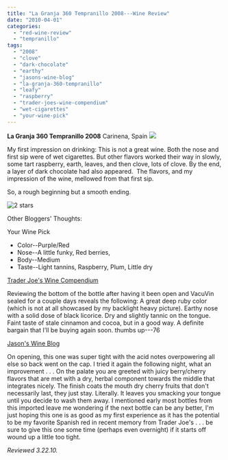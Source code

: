 ```yaml
---
title: "La Granja 360 Tempranillo 2008---Wine Review"
date: "2010-04-01"
categories:
  - "red-wine-review"
  - "tempranillo"
tags:
  - "2008"
  - "clove"
  - "dark-chocolate"
  - "earthy"
  - "jasons-wine-blog"
  - "la-granja-360-tempranillo"
  - "leafy"
  - "raspberry"
  - "trader-joes-wine-compendium"
  - "wet-cigarettes"
  - "your-wine-pick"
---
```


**La Granja 360 Tempranillo 2008** Carinena, Spain ![](http://www.rebeccagomezfarrell.com/gourmez/photos/lagranja.jpg)

My first impression on drinking: This is not a great wine. Both the nose and first sip were of wet cigarettes. But other flavors worked their way in slowly, some tart raspberry, earth, leaves, and then clove, lots of clove. By the end, a layer of dark chocolate had also appeared.  The flavors, and my impression of the wine, mellowed from that first sip.

So, a rough beginning but a smooth ending.




<div class="caption">

![2 stars](http://s3.amazonaws.com/thegourmez-wpmedia/2009/02/rating_chicken11.gif "rating_chicken11")</div>
  Other Bloggers' Thoughts:

[](http://yourwinepick.com/2010/01/29/2008-la-granja-360-tempranillo/)Your Wine Pick

- Color--Purple/Red
- Nose--A little funky, Red berries,
- Body--Medium
- Taste--Light tannins, Raspberry, Plum, Little dry

[Trader Joe's Wine Compendium](http://traderjoeswine.blogspot.com/2009/08/2008-la-granja-360-tempranillo-399.html)

Reviewing the bottom of the bottle after having it been open and VacuVin sealed for a couple days reveals the following: A great deep ruby color (which is not at all showcased by my backlight heavy picture). Earthy nose with a solid dose of black licorice. Dry and slightly tannic on the tongue. Faint taste of stale cinnamon and cocoa, but in a good way. A definite bargain that I'll be buying again soon. thumbs up---76

[Jason's Wine Blog](http://jasonswineblog.com/2009/08/20/2008-la-granja-tempranillo/)

On opening, this one was super tight with the acid notes overpowering all else so back went on the cap. I tried it again the following night, what an improvement . . . On the palate you are greeted with juicy berry/cherry flavors that are met with a dry, herbal component towards the middle that integrates nicely. The finish coats the mouth dry cherry fruits that don't necessarily last, they just stay. Literally. It leaves you smacking your tongue until you decide to wash them away. I mentioned early most bottles from this imported leave me wondering if the next bottle can be any better, I'm just hoping this one is as good as my first experience as it has the potential to be my favorite Spanish red in recent memory from Trader Joe's . . . be sure to give this one some time (perhaps even overnight) if it starts off wound up a little too tight.

_Reviewed 3.22.10._

